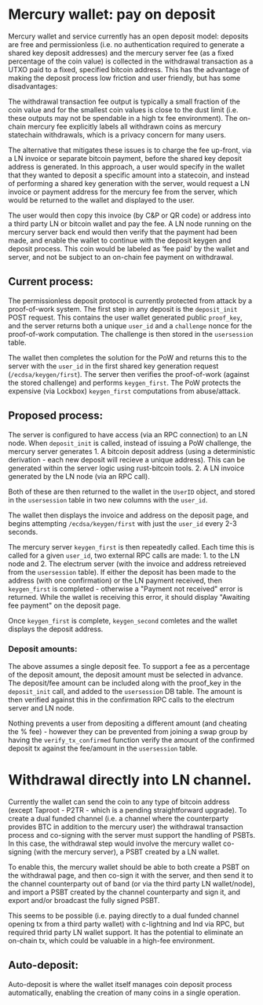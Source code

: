 # Mercury wallet: pay on deposit

Mercury wallet and service currently has an open deposit model: deposits are free and permissionless (i.e. no authentication required to generate a shared key deposit addresses) and the mercury server fee (as a fixed percentage of the coin value) is collected in the withdrawal transaction as a UTXO paid to a fixed, specified bitcoin address. This has the advantage of making the deposit process low friction and user friendly, but has some disadvantages:

The withdrawal transaction fee output is typically a small fraction of the coin value and for the smallest coin values is close to the dust limit (i.e. these outputs may not be spendable in a high tx fee environment). The on-chain mercury fee explicitly labels all withdrawn coins as mercury statechain withdrawals, which is a privacy concern for many users.

The alternative that mitigates these issues is to charge the fee up-front, via a LN invoice or separate bitcoin payment, before the shared key deposit address is generated. In this approach, a user would specify in the wallet that they wanted to deposit a specific amount into a statecoin, and instead of performing a shared key generation with the server, would request a LN invoice or payment address for the mercury fee from the server, which would be returned to the wallet and displayed to the user.

The user would then copy this invoice (by C&P or QR code) or address into a third party LN or bitcoin wallet and pay the fee. A LN node running on the mercury server back end would then verify that the payment had been made, and enable the wallet to continue with the deposit keygen and deposit process. This coin would be labeled as ‘fee paid’ by the wallet and server, and not be subject to an on-chain fee payment on withdrawal. 

## Current process:

The permissionless deposit protocol is currently protected from attack by a proof-of-work system. The first step in any deposit is the `deposit_init` POST request. This contains the user wallet generated public `proof_key`, and the server returns both a unique `user_id` and a `challenge` nonce for the proof-of-work computation. The challenge is then stored in the `usersession` table. 

The wallet then completes the solution for the PoW and returns this to the server with the `user_id` in the first shared key generation request (`/ecdsa/keygen/first`). The server then verifies the proof-of-work (against the stored challenge) and performs `keygen_first`. The PoW protects the expensive (via Lockbox) `keygen_first` computations from abuse/attack. 

## Proposed process:

The server is configured to have access (via an RPC connection) to an LN node. When `deposit_init` is called, instead of issuing a PoW challenge, the mercury server generates 1. A bitcoin deposit address (using a deterministic derivation - each new deposit will recieve a unique address). This can be generated within the server logic using rust-bitcoin tools. 
2. A LN invoice generated by the LN node (via an RPC call). 

Both of these are then returned to the wallet in the `UserID` object, and stored in the `usersession` table in two new columns with the `user_id`. 

The wallet then displays the invoice and address on the deposit page, and begins attempting `/ecdsa/keygen/first` with just the `user_id` every 2-3 seconds. 

The mercury server `keygen_first` is then repeatedly called. Each time this is called for a given `user_id`, two external RPC calls are made: 1. to the LN node and 2. The electrum server (with the invoice and address retreieved from the `usersession` table). If either the deposit has been made to the address (with one confirmation) or the LN payment received, then `keygen_first` is completed - otherwise a "Payment not received" error is returned. While the wallet is receiving this error, it should display "Awaiting fee payment" on the deposit page. 

Once `keygen_first` is complete, `keygen_second` comletes and the wallet displays the deposit address. 

### Deposit amounts:

The above assumes a single deposit fee. To support a fee as a percentage of the deposit amount, the deposit amount must be selected in advance. The deposit/fee amount can be included along with the proof_key in the `deposit_init` call, and added to the `usersession` DB table. The amount is then verified against this in the confirmation RPC calls to the electrum server and LN node. 

Nothing prevents a user from depositing a different amount (and cheating the % fee) - however they can be prevented from joining a swap group by having the `verify_tx_confirmed` function verify the amount of the confirmed deposit tx against the fee/amount in the `usersession` table. 

# Withdrawal directly into LN channel.

Currently the wallet can send the coin to any type of bitcoin address (except Taproot - P2TR - which is a pending straightforward upgrade).
To create a dual funded channel (i.e. a channel where the counterparty provides BTC in addition to the mercury user) the withdrawal transaction process and co-signing with the server must support the handling of PSBTs. In this case, the withdrawal step would involve the mercury wallet co-signing (with the mercury server), a PSBT created by a LN wallet.

To enable this, the mercury wallet should be able to both create a PSBT on the withdrawal page, and then co-sign it with the server, and then send it to the channel counterparty out of band (or via the third party LN wallet/node), and import a PSBT created by the channel counterparty and sign it, and export and/or broadcast the fully signed PSBT.

This seems to be possible (i.e. paying directly to a dual funded channel opening tx from a third party wallet) with c-lightning and lnd via RPC, but required thrid party LN wallet support. It has the potential to eliminate an on-chain tx, which could be valuable in a high-fee environment. 

## Auto-deposit:

Auto-deposit is where the wallet itself manages coin deposit process automatically, enabling the creation of many coins in a single operation. 
